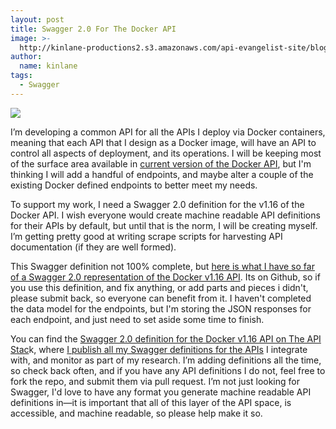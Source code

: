 ```yaml
---
layout: post
title: Swagger 2.0 For The Docker API
image: >-
  http://kinlane-productions2.s3.amazonaws.com/api-evangelist-site/blog/docker-swagger.png
author:
  name: kinlane
tags:
  - Swagger
---
```

[![](http://kinlane-productions2.s3.amazonaws.com/api-evangelist-site/blog/docker-swagger.png)](http://theapistack.com/data/docker/docker-remote-api-swagger.json)

I’m developing a common API for all the APIs I deploy via Docker containers, meaning that each API that I design as a Docker image, will have an API to control all aspects of deployment, and its operations. I will be keeping most of the surface area available in [current version of the Docker API](https://docs.docker.com/reference/api/docker_remote_api/#v116), but I'm thinking I will add a handful of endpoints, and maybe alter a couple of the existing Docker defined endpoints to better meet my needs.

To support my work, I need a Swagger 2.0 definition for the v1.16 of the Docker API. I wish everyone would create machine readable API definitions for their APIs by default, but until that is the norm, I will be creating myself. I’m getting pretty good at writing scrape scripts for harvesting API documentation (if they are well formed).

This Swagger definition not 100% complete, but [here is what I have so far of a Swagger 2.0 representation of the Docker v1.16 API](http://theapistack.com/data/docker/docker-remote-api-swagger.json). Its on Github, so if you use this definition, and fix anything, or add parts and pieces i didn't, please submit back, so everyone can benefit from it. I haven't completed the data model for the endpoints, but I'm storing the JSON responses for each endpoint, and just need to set aside some time to finish.

You can find the [Swagger 2.0 definition for the Docker v1.16 API on The API Stac](http://theapistack.com/data/docker/docker-remote-api-swagger.json)k, where [I publish all my Swagger definitions for the APIs](https://github.com/kinlane/api-stack/tree/gh-pages/data) I integrate with, and monitor as part of my research. I’m adding definitions all the time, so check back often, and if you have any API definitions I do not, feel free to fork the repo, and submit them via pull request. I’m not just looking for Swagger, I'd love to have any format you generate machine readable API definitions in—it is important that all of this layer of the API space, is accessible, and machine readable, so please help make it so.